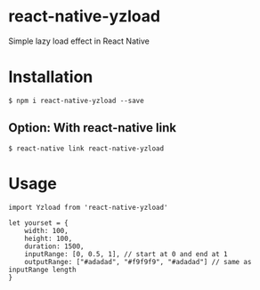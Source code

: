 # react-native-yzload

Simple lazy load effect in React Native

# Installation

`$ npm i react-native-yzload --save`

## Option: With react-native link

`$ react-native link react-native-yzload`

# Usage

```
import Yzload from 'react-native-yzload'

let yourset = {
    width: 100,
    height: 100,
    duration: 1500,
    inputRange: [0, 0.5, 1], // start at 0 and end at 1
    outputRange: ["#adadad", "#f9f9f9", "#adadad"] // same as inputRange length
}
```
